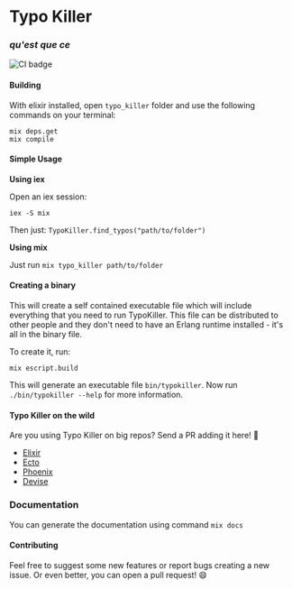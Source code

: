 # Typo Killer
### _qu'est que ce_
![CI badge](https://github.com/samuelpordeus/typo_killer/workflows/Elixir%20CI/badge.svg)

#### Building

With elixir installed, open `typo_killer` folder and use the following commands
on your terminal:

```
mix deps.get
mix compile
```

#### Simple Usage

**Using iex**

Open an iex session:

```
iex -S mix
```

Then just: `TypoKiller.find_typos("path/to/folder")`

**Using mix**

Just run `mix typo_killer path/to/folder`

#### Creating a binary

This will create a self contained executable file which will include everything
that you need to run TypoKiller. This file can be distributed to other people
and they don't need to have an Erlang runtime installed - it's all in the
binary file.

To create it, run:

```
mix escript.build
```

This will generate an executable file `bin/typokiller`. Now run
`./bin/typokiller --help` for more information.


#### Typo Killer on the wild

Are you using Typo Killer on big repos? Send a PR adding it here! :slightly_smiling_face:
- [Elixir](https://github.com/elixir-lang/elixir/pull/9611)
- [Ecto](https://github.com/elixir-ecto/ecto/pull/3174)
- [Phoenix](https://github.com/phoenixframework/phoenix/pull/3623)
- [Devise](https://github.com/plataformatec/devise/pull/5167)

### Documentation

You can generate the documentation using command `mix docs`

#### Contributing
Feel free to suggest some new features or report bugs creating a new issue. Or even better, you can open a pull request! 😄
